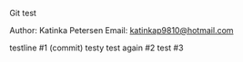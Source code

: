Git test

Author: Katinka Petersen
Email: katinkap9810@hotmail.com

testline #1 (commit)
testy test again #2
test #3